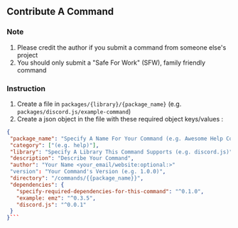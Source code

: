 ## Contribute A Command

### Note
1. Please credit the author if you submit a command from someone else's project
2. You should only submit a "Safe For Work" (SFW), family friendly command

### Instruction
1. Create a file in `packages/{library}/{package_name}` (e.g. `packages/discord.js/example-command`)
2. Create a json object in the file with these required object keys/values :
```json
{
 "package_name": "Specify A Name For Your Command (e.g. Awesome Help Command)",
 "category": ["(e.g. help)"],
 "library": "Specify A Library This Command Supports (e.g. discord.js)",
 "description": "Describe Your Command",
 "author": "Your Name <your_email/website:optional:>"
 "version": "Your Command's Version (e.g. 1.0.0)",
 "directory": "/commands/{{package_name}}",
 "dependencies": {
   "specify-required-dependencies-for-this-command": "^0.1.0",
   "example: emz": "^0.3.5",
   "discord.js": "^0.0.1"
 }
}```
